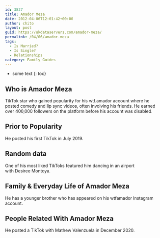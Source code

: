 ```yaml
---
id: 3827
title: Amador Meza
date: 2012-04-06T12:01:42+00:00
author: chito
layout: post
guid: https://ukdataservers.com/amador-meza/
permalink: /04/06/amador-meza
tags:
  - Is Married?
  - Is Single?
  - Relationships
category: Family Guides
---
```


* some text
{: toc}
          
          
## Who is  Amador Meza
                  
                  
                  
TikTok star who gained popularity for his wtf.amador account where he posted comedy and lip sync videos, often involving his friends. He earned over 400,000 followers on the platform before his account was disabled. 
                  
                
                
                
## Prior to Popularity 
                  
                  
                  
He posted his first TikTok in July 2019. 
                  
                
                
                
## Random data 
                  
                  
                  
One of his most liked TikToks featured him dancing in an airport with Desiree Montoya. 
                  
                
                
                
## Family & Everyday Life of Amador Meza
                  
                  
                  
He has a younger brother who has appeared on his wtfamador Instagram account. 
                  
                
                
                
## People Related With  Amador Meza
                  
                  
                  
He posted a TikTok with Mathew Valenzuela in December 2020. 
                  
                
              
            
          
          
          
    
    
  

